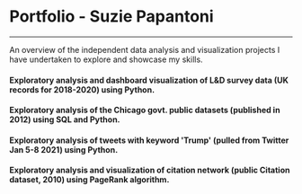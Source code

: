 # Portfolio - Suzie Papantoni
----------------
An overview of the independent data analysis and visualization projects I have undertaken to explore and showcase my skills.

#### Exploratory analysis and dashboard visualization of L&D survey data (UK records for 2018-2020) using Python.

#### Exploratory analysis of the Chicago govt. public datasets (published in 2012) using SQL and Python.

#### Exploratory analysis of tweets with keyword 'Trump' (pulled from Twitter Jan 5-8 2021) using Python.

#### Exploratory analysis and visualization of citation network (public Citation dataset, 2010) using PageRank algorithm. 
